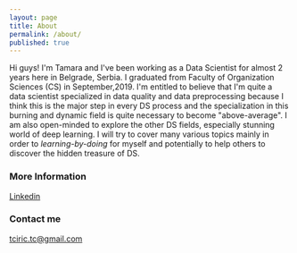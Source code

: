 ```yaml
---
layout: page
title: About
permalink: /about/
published: true
---
```


Hi guys!
I'm Tamara and I've been working as a Data Scientist for almost 2 years here in Belgrade, Serbia.
I graduated from Faculty of Organization Sciences (CS) in September,2019.
I'm entitled to believe that I'm quite a data scientist specialized in data quality and data preprocessing because I think this is the major step in every DS process and the specialization in this burning and dynamic field is quite necessary to become "above-average". I am also open-minded to explore the other DS fields, especially stunning world of deep learning. I will try to cover many various topics mainly in order to _learning-by-doing_ for myself and potentially to help others to discover the hidden treasure of DS.

### More Information
[Linkedin](https://www.linkedin.com/in/tamara-ciric-5575b7123)


### Contact me

[tciric.tc@gmail.com](mailto:email@domain.com)
